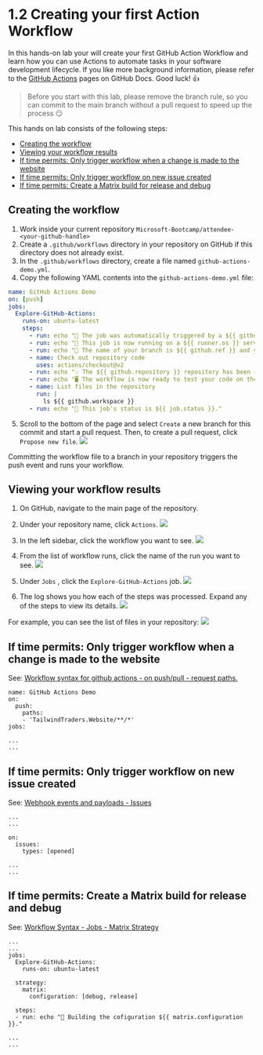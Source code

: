 # 1.2 Creating your first Action Workflow
In this hands-on lab your will create your first GitHub Action Workflow and learn how you can use Actions to automate tasks in your software development lifecycle. If you like more background information, please refer to the [GitHub Actions](https://docs.github.com/en/actions/learn-github-actions/understanding-github-actions) pages on GitHub Docs. Good luck! 👍

> Before you start with this lab, please remove the branch rule, so you can commit to the main branch without a pull request to speed up the process :smirk:

This hands on lab consists of the following steps:
- [Creating the workflow](#creating-the-workflow)
- [Viewing your workflow results](#viewing-your-workflow-results)
- [If time permits: Only trigger workflow when a change is made to the website](#if-time-permits-only-trigger-workflow-when-a-change-is-made-to-the-website)
- [If time permits: Only trigger workflow on new issue created](#if-time-permits-only-trigger-workflow-on-new-issue-created)
- [If time permits: Create a Matrix build for release and debug](#if-time-permits-create-a-matrix-build-for-release-and-debug)

## Creating the workflow
1. Work inside your current repository `Microsoft-Bootcamp/attendee-<your-github-handle>`
2. Create a `.github/workflows` directory in your repository on GitHub if this directory does not already exist.
3. In the `.github/workflows` directory, create a file named `github-actions-demo.yml`.
4. Copy the following YAML contents into the `github-actions-demo.yml` file:
```YAML
name: GitHub Actions Demo
on: [push]
jobs:
  Explore-GitHub-Actions:
    runs-on: ubuntu-latest
    steps:
      - run: echo "🎉 The job was automatically triggered by a ${{ github.event_name }} event."
      - run: echo "🐧 This job is now running on a ${{ runner.os }} server hosted by GitHub!"
      - run: echo "🔎 The name of your branch is ${{ github.ref }} and your repository is ${{ github.repository }}."
      - name: Check out repository code
        uses: actions/checkout@v2
      - run: echo "💡 The ${{ github.repository }} repository has been cloned to the runner."
      - run: echo "🖥️ The workflow is now ready to test your code on the runner."
      - name: List files in the repository
        run: |
          ls ${{ github.workspace }}
      - run: echo "🍏 This job's status is ${{ job.status }}."
```
5. Scroll to the bottom of the page and select `Create` a new branch for this commit and start a pull request. Then, to create a pull request, click `Propose new file`.
![](https://docs.github.com/assets/images/help/repository/actions-quickstart-commit-new-file.png)

Committing the workflow file to a branch in your repository triggers the push event and runs your workflow.

## Viewing your workflow results
1. On GitHub, navigate to the main page of the repository.
2. Under your repository name, click `Actions`.
![](https://docs.github.com/assets/images/help/repository/actions-tab.png)

3. In the left sidebar, click the workflow you want to see.
![](https://docs.github.com/assets/images/help/repository/actions-quickstart-workflow-sidebar.png)

4. From the list of workflow runs, click the name of the run you want to see.
![](https://docs.github.com/assets/images/help/repository/actions-quickstart-run-name.png)

5. Under `Jobs` , click the `Explore-GitHub-Actions` job.
![](https://docs.github.com/assets/images/help/repository/actions-quickstart-job.png)

6. The log shows you how each of the steps was processed. Expand any of the steps to view its details.
![](https://docs.github.com/assets/images/help/repository/actions-quickstart-logs.png)

For example, you can see the list of files in your repository:
![](https://docs.github.com/assets/images/help/repository/actions-quickstart-log-detail.png)


## If time permits: Only trigger workflow when a change is made to the website

See: [Workflow syntax for github actions - on push/pull - request paths.](https://docs.github.com/en/actions/reference/workflow-syntax-for-github-actions#onpushpull_requestpaths)
```
name: GitHub Actions Demo
on:
  push:
    paths:
    - 'TailwindTraders.Website/**/*'
jobs:

...
...
```

## If time permits: Only trigger workflow on new issue created

See: [Webhook events and payloads - Issues](https://docs.github.com/en/developers/webhooks-and-events/webhooks/webhook-events-and-payloads#issues)
```
...
...

on:
  issues:
    types: [opened]

...
...
```

## If time permits: Create a Matrix build for release and debug
See: [Workflow Syntax - Jobs - Matrix Strategy](https://docs.github.com/en/actions/reference/workflow-syntax-for-github-actions#jobsjob_idstrategymatrix)

```
...
...
jobs:
  Explore-GitHub-Actions:
    runs-on: ubuntu-latest
    
  strategy:
    matrix:
      configuration: [debug, release]
      
  steps:
  - run: echo "🔧 Building the cofiguration ${{ matrix.configuration }}."

...
...
```
